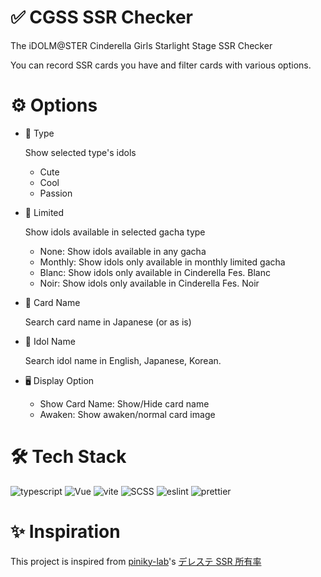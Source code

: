 # ✅ CGSS SSR Checker

The iDOLM@STER Cinderella Girls Starlight Stage SSR Checker

You can record SSR cards you have and filter cards with various options.

# ⚙️ Options

- 💬 Type

  Show selected type's idols

  - Cute
  - Cool
  - Passion

- 🌟 Limited

  Show idols available in selected gacha type

  - None: Show idols available in any gacha
  - Monthly: Show idols only available in monthly limited gacha
  - Blanc: Show idols only available in Cinderella Fes. Blanc
  - Noir: Show idols only available in Cinderella Fes. Noir

- 📇 Card Name

  Search card name in Japanese (or as is)

- 🔖 Idol Name

  Search idol name in English, Japanese, Korean.

- 🖥️ Display Option

  - Show Card Name: Show/Hide card name
  - Awaken: Show awaken/normal card image

# 🛠️ Tech Stack

![typescript](https://img.shields.io/badge/typescript-3178C6?style=for-the-badge&logo=typescript&logoColor=white)
![Vue](https://img.shields.io/badge/Vue-42b883?style=for-the-badge&logo=vue.js&logoColor=white)
![vite](https://img.shields.io/badge/vite-646CFF?style=for-the-badge&logo=vite&logoColor=white)
![SCSS](https://img.shields.io/badge/SCSS-CC6699?style=for-the-badge&logo=sass&logoColor=white)
![eslint](https://img.shields.io/badge/eslint-4B32C3?style=for-the-badge&logo=eslint&logoColor=white)
![prettier](https://img.shields.io/badge/prettier-1a2b34?style=for-the-badge&logo=prettier&logoColor=F7B93E)

# ✨ Inspiration

This project is inspired from [piniky-lab](https://piniky-lab.net/)'s [デレステ SSR 所有率](https://piniky-lab.net/cgss/chara)

